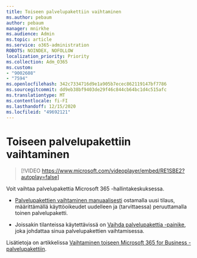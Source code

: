 ```yaml
---
title: Toiseen palvelupakettiin vaihtaminen
ms.author: pebaum
author: pebaum
manager: mnirkhe
ms.audience: Admin
ms.topic: article
ms.service: o365-administration
ROBOTS: NOINDEX, NOFOLLOW
localization_priority: Priority
ms.collection: Adm_O365
ms.custom:
- "9002608"
- "7594"
ms.openlocfilehash: 342c7334716d9e1a905b7ecec862119147bf7786
ms.sourcegitcommit: dd9eb38bf9403de29f46c844cb64bc1d4c515afc
ms.translationtype: MT
ms.contentlocale: fi-FI
ms.lasthandoff: 12/15/2020
ms.locfileid: "49692121"
---
```

# <a name="switch-to-a-different-plan"></a>Toiseen palvelupakettiin vaihtaminen

> [!VIDEO https://www.microsoft.com/videoplayer/embed/RE1SBE2?autoplay=false]

Voit vaihtaa palvelupakettia Microsoft 365 -hallintakeskuksessa.

- [Palvelupakettien vaihtaminen manuaalisesti](https://docs.microsoft.com/microsoft-365/commerce/subscriptions/switch-plans-manually) ostamalla uusi tilaus, määrittämällä käyttöoikeudet uudelleen ja (tarvittaessa) peruuttamalla toinen palvelupaketti.

- Joissakin tilanteissa käytettävissä on [Vaihda palvelupakettia -painike](https://docs.microsoft.com/microsoft-365/commerce/subscriptions/switch-to-a-different-plan#use-the-switch-plans-button), joka johdattaa sinua palvelupakettien vaihtamisessa.

Lisätietoja on artikkelissa [Vaihtaminen toiseen Microsoft 365 for Business -palvelupakettiin](https://docs.microsoft.com/microsoft-365/commerce/subscriptions/switch-to-a-different-plan).
